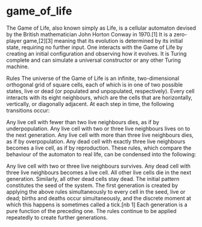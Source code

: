 # game_of_life


The Game of Life, also known simply as Life, is a cellular automaton devised by the British mathematician John Horton Conway in 1970.[1] It is a zero-player game,[2][3] meaning that its evolution is determined by its initial state, requiring no further input. One interacts with the Game of Life by creating an initial configuration and observing how it evolves. It is Turing complete and can simulate a universal constructor or any other Turing machine.

Rules
The universe of the Game of Life is an infinite, two-dimensional orthogonal grid of square cells, each of which is in one of two possible states, live or dead (or populated and unpopulated, respectively). Every cell interacts with its eight neighbours, which are the cells that are horizontally, vertically, or diagonally adjacent. At each step in time, the following transitions occur:

Any live cell with fewer than two live neighbours dies, as if by underpopulation.
Any live cell with two or three live neighbours lives on to the next generation.
Any live cell with more than three live neighbours dies, as if by overpopulation.
Any dead cell with exactly three live neighbours becomes a live cell, as if by reproduction.
These rules, which compare the behaviour of the automaton to real life, can be condensed into the following:

Any live cell with two or three live neighbours survives.
Any dead cell with three live neighbours becomes a live cell.
All other live cells die in the next generation. Similarly, all other dead cells stay dead.
The initial pattern constitutes the seed of the system. The first generation is created by applying the above rules simultaneously to every cell in the seed, live or dead; births and deaths occur simultaneously, and the discrete moment at which this happens is sometimes called a tick.[nb 1] Each generation is a pure function of the preceding one. The rules continue to be applied repeatedly to create further generations.